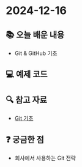 # 2024-12-16

## 📚 오늘 배운 내용
- Git & GitHub 기초

## 💻 예제 코드
<!-- 실습한 코드나 예제를 추가 -->

## 🔍 참고 자료
- [Git 기초](../topics/git.md)

## ❓ 궁금한 점
- 회사에서 사용하는 Git 전략
